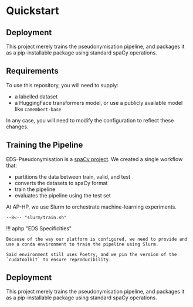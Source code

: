 # Quickstart

## Deployment

This project merely trains the pseudonymisation pipeline, and packages it as a pip-installable package
using standard spaCy operations.

## Requirements

To use this repository, you will need to supply:

- a labelled dataset
- a HuggingFace transformers model, or use a publicly available model like `camembert-base`

In any case, you will need to modify the configuration to reflect these changes.

## Training the Pipeline

EDS-Pseudonymisation is a [spaCy project](https://spacy.io/usage/projects).
We created a single workflow that:

- partitions the data between train, valid, and test
- converts the datasets to spaCy format
- train the pipeline
- evaluates the pipeline using the test set

At AP-HP, we use Slurm to orchestrate machine-learning experiments.

```shell title="slurm/train.sh"
--8<-- "slurm/train.sh"
```

!!! aphp "EDS Specificities"

    Because of the way our platform is configured, we need to provide and use a conda environment to train the pipeline using Slurm.

    Said environment still uses Poetry, and we pin the version of the `cudatoolkit` to ensure reproducibility.

## Deployment

This project merely trains the pseudonymisation pipeline,
and packages it as a pip-installable package
using standard spaCy operations.
